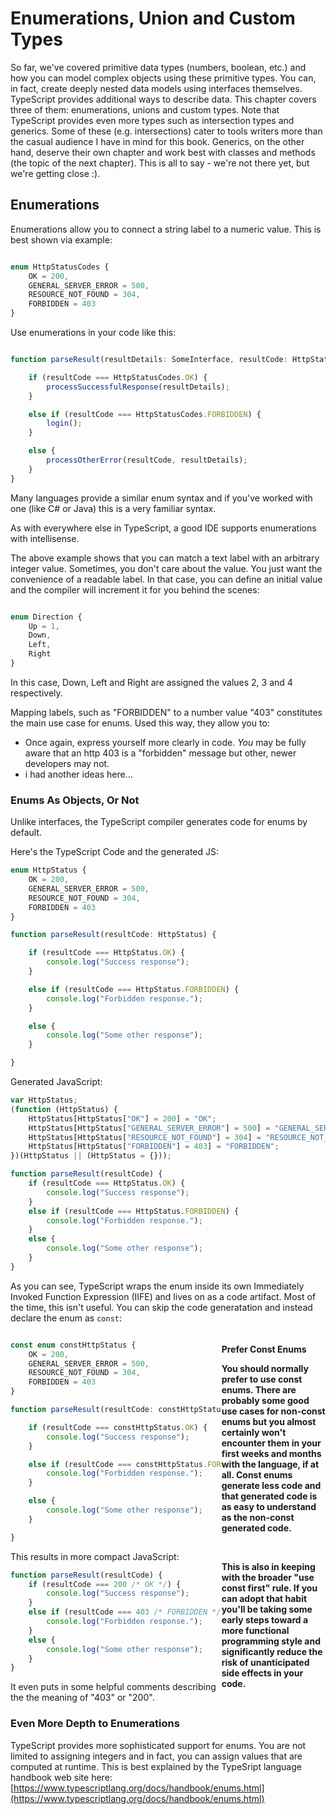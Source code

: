 # Enumerations, Union and Custom Types

So far, we've covered primitive data types (numbers, boolean, etc.) and how you can model complex objects using these primitive types. You can, in fact, create deeply nested data models using interfaces themselves. TypeScript provides additional ways to describe data. This chapter covers three of them: enumerations, unions and custom types. Note that TypeScript provides even more types such as intersection types and generics. Some of these (e.g. intersections) cater to tools writers more than the casual audience I have in mind for this book. Generics, on the other hand, deserve their own chapter and work best with classes and methods (the topic of the next chapter). This is all to say - we're not there yet, but we're getting close :).

## Enumerations

Enumerations allow you to connect a string label to a numeric value. This is best shown via example:

```TypeScript

enum HttpStatusCodes {
    OK = 200,
    GENERAL_SERVER_ERROR = 500,
    RESOURCE_NOT_FOUND = 304,
    FORBIDDEN = 403
}

```

Use enumerations in your code like this:

```TypeScript

function parseResult(resultDetails: SomeInterface, resultCode: HttpStatusCodes) {

    if (resultCode === HttpStatusCodes.OK) {
        processSuccessfulResponse(resultDetails);
    }

    else if (resultCode === HttpStatusCodes.FORBIDDEN) {
        login();
    }

    else {
        processOtherError(resultCode, resultDetails);
    }
}

```

Many languages provide a similar enum syntax and if you've worked with one (like C# or Java) this is a very familiar syntax.

As with everywhere else in TypeScript, a good IDE supports enumerations with intellisense.

The above example shows that you can match a text label with an arbitrary integer value. Sometimes, you don't care about the value. You just want the convenience of a readable label. In that case, you can define an initial value and the compiler will increment it for you behind the scenes:

```TypeScript

enum Direction {
    Up = 1,
    Down,
    Left,
    Right
}

```

In this case, Down, Left and Right are assigned the values 2, 3 and 4 respectively.

Mapping labels, such as "FORBIDDEN" to a number value "403" constitutes the main use case for enums. Used this way, they allow you to:
- Once again, express yourself more clearly in code. *You* may be fully aware that an http 403 is a "forbidden" message but other, newer developers may not.
- i had another ideas here...

### Enums As Objects, Or Not

Unlike interfaces, the TypeScript compiler generates code for enums by default. 

Here's the TypeScript Code and the generated JS:

```TypeScript
enum HttpStatus {
    OK = 200,
    GENERAL_SERVER_ERROR = 500,
    RESOURCE_NOT_FOUND = 304,
    FORBIDDEN = 403
}

function parseResult(resultCode: HttpStatus) {

    if (resultCode === HttpStatus.OK) {
        console.log("Success response");
    }

    else if (resultCode === HttpStatus.FORBIDDEN) {
        console.log("Forbidden response.");
    }

    else {
        console.log("Some other response");
    }

}
```

Generated JavaScript:

```JavaScript
var HttpStatus;
(function (HttpStatus) {
    HttpStatus[HttpStatus["OK"] = 200] = "OK";
    HttpStatus[HttpStatus["GENERAL_SERVER_ERROR"] = 500] = "GENERAL_SERVER_ERROR";
    HttpStatus[HttpStatus["RESOURCE_NOT_FOUND"] = 304] = "RESOURCE_NOT_FOUND";
    HttpStatus[HttpStatus["FORBIDDEN"] = 403] = "FORBIDDEN";
})(HttpStatus || (HttpStatus = {}));

function parseResult(resultCode) {
    if (resultCode === HttpStatus.OK) {
        console.log("Success response");
    }
    else if (resultCode === HttpStatus.FORBIDDEN) {
        console.log("Forbidden response.");
    }
    else {
        console.log("Some other response");
    }
}

```

As you can see, TypeScript wraps the enum inside its own Immediately Invoked Function Expression (IIFE) and lives on as a code artifact. Most of the time, this isn't useful. You can skip the code generatation and instead declare the enum as `const`:

<div style="float:right; width: 33%">
<h4>Prefer Const Enums
<p>
    You should normally prefer to use const enums. There are probably some good use cases for non-const enums but you almost certainly won't encounter them in your first weeks and months with the language, if at all. Const enums generate less code and that generated code is as easy to understand as the non-const generated code.
</p>
<br/>
<p>
    This is also in keeping with the broader "use const first" rule. If you can adopt that habit you'll be taking some early steps toward a more functional programming style and significantly reduce the risk of unanticipated side effects in your code.
</p>
</div>

```TypeScript

const enum constHttpStatus {
    OK = 200,
    GENERAL_SERVER_ERROR = 500,
    RESOURCE_NOT_FOUND = 304,
    FORBIDDEN = 403
}

function parseResult(resultCode: constHttpStatus) {

    if (resultCode === constHttpStatus.OK) {
        console.log("Success response");
    }

    else if (resultCode === constHttpStatus.FORBIDDEN) {
        console.log("Forbidden response.");
    }

    else {
        console.log("Some other response");
    }

}
```

This results in more compact JavaScript:

```JavaScript
function parseResult(resultCode) {
    if (resultCode === 200 /* OK */) {
        console.log("Success response");
    }
    else if (resultCode === 403 /* FORBIDDEN */) {
        console.log("Forbidden response.");
    }
    else {
        console.log("Some other response");
    }
}
```

It even puts in some helpful comments describing the the meaning of "403" or "200".

### Even More Depth to Enumerations

TypeScript provides more sophisticated support for enums. You are not limited to assigning integers and in fact, you can assign values that are computed at runtime. This is best explained by the TypeSript language handbook web site here: [https://www.typescriptlang.org/docs/handbook/enums.html](https://www.typescriptlang.org/docs/handbook/enums.html)




